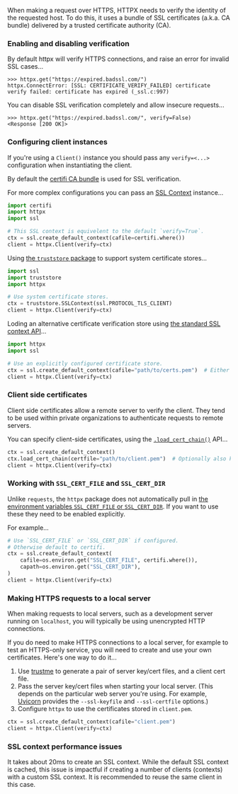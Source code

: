 When making a request over HTTPS, HTTPX needs to verify the identity of the requested host. To do this, it uses a bundle of SSL certificates (a.k.a. CA bundle) delivered by a trusted certificate authority (CA).

### Enabling and disabling verification

By default httpx will verify HTTPS connections, and raise an error for invalid SSL cases...

```pycon
>>> httpx.get("https://expired.badssl.com/")
httpx.ConnectError: [SSL: CERTIFICATE_VERIFY_FAILED] certificate verify failed: certificate has expired (_ssl.c:997)
```

You can disable SSL verification completely and allow insecure requests...

```pycon
>>> httpx.get("https://expired.badssl.com/", verify=False)
<Response [200 OK]>
```

### Configuring client instances

If you're using a `Client()` instance you should pass any `verify=<...>` configuration when instantiating the client.

By default the [certifi CA bundle](https://certifiio.readthedocs.io/en/latest/) is used for SSL verification.

For more complex configurations you can pass an [SSL Context](https://docs.python.org/3/library/ssl.html) instance...

```python
import certifi
import httpx
import ssl

# This SSL context is equivelent to the default `verify=True`.
ctx = ssl.create_default_context(cafile=certifi.where())
client = httpx.Client(verify=ctx)
```

Using [the `truststore` package](https://truststore.readthedocs.io/) to support system certificate stores...

```python
import ssl
import truststore
import httpx

# Use system certificate stores.
ctx = truststore.SSLContext(ssl.PROTOCOL_TLS_CLIENT)
client = httpx.Client(verify=ctx)
```

Loding an alternative certificate verification store using [the standard SSL context API](https://docs.python.org/3/library/ssl.html)...

```python
import httpx
import ssl

# Use an explicitly configured certificate store.
ctx = ssl.create_default_context(cafile="path/to/certs.pem")  # Either cafile or capath.
client = httpx.Client(verify=ctx)
```

### Client side certificates

Client side certificates allow a remote server to verify the client. They tend to be used within private organizations to authenticate requests to remote servers.

You can specify client-side certificates, using the [`.load_cert_chain()`](https://docs.python.org/3/library/ssl.html#ssl.SSLContext.load_cert_chain) API...

```python
ctx = ssl.create_default_context()
ctx.load_cert_chain(certfile="path/to/client.pem")  # Optionally also keyfile or password.
client = httpx.Client(verify=ctx)
```

### Working with `SSL_CERT_FILE` and `SSL_CERT_DIR`

Unlike `requests`, the `httpx` package does not automatically pull in [the environment variables `SSL_CERT_FILE` or `SSL_CERT_DIR`](https://www.openssl.org/docs/manmaster/man3/SSL_CTX_set_default_verify_paths.html). If you want to use these they need to be enabled explicitly.

For example...

```python
# Use `SSL_CERT_FILE` or `SSL_CERT_DIR` if configured.
# Otherwise default to certifi.
ctx = ssl.create_default_context(
    cafile=os.environ.get("SSL_CERT_FILE", certifi.where()),
    capath=os.environ.get("SSL_CERT_DIR"),
)
client = httpx.Client(verify=ctx)
```

### Making HTTPS requests to a local server

When making requests to local servers, such as a development server running on `localhost`, you will typically be using unencrypted HTTP connections.

If you do need to make HTTPS connections to a local server, for example to test an HTTPS-only service, you will need to create and use your own certificates. Here's one way to do it...

1. Use [trustme](https://github.com/python-trio/trustme) to generate a pair of server key/cert files, and a client cert file.
2. Pass the server key/cert files when starting your local server. (This depends on the particular web server you're using. For example, [Uvicorn](https://www.uvicorn.org) provides the `--ssl-keyfile` and `--ssl-certfile` options.)
3. Configure `httpx` to use the certificates stored in `client.pem`.

```python
ctx = ssl.create_default_context(cafile="client.pem")
client = httpx.Client(verify=ctx)
```

### SSL context performance issues

It takes about 20ms to create an SSL context. While the default SSL context is cached, this issue is impactful if creating a number of clients (contexts) with a custom SSL context. It is recommended to reuse the same client in this case.
